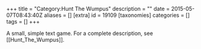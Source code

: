 +++
title = "Category:Hunt The Wumpus"
description = ""
date = 2015-05-07T08:43:40Z
aliases = []
[extra]
id = 19109
[taxonomies]
categories = []
tags = []
+++

A small, simple text game.  For a complete description, see [[Hunt_The_Wumpus]].
